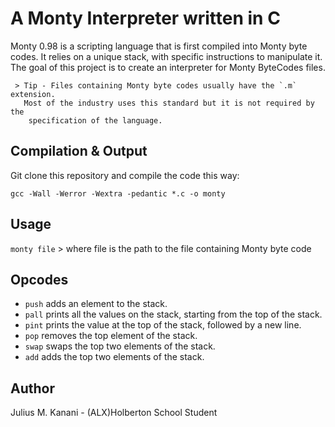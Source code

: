 # A Monty Interpreter written in C

Monty 0.98 is a scripting language that is first compiled into Monty byte codes.
It relies on a unique stack, with specific instructions to manipulate it.
 The goal of this project is to create an interpreter for Monty ByteCodes files.

     > Tip - Files containing Monty byte codes usually have the `.m` extension.
       Most of the industry uses this standard but it is not required by the
        specification of the language.

## Compilation & Output
Git clone this repository and compile the code this way:

   `gcc -Wall -Werror -Wextra -pedantic *.c -o monty`

## Usage
`monty file`
      > where file is the path to the file containing Monty byte code

## Opcodes
* `push` adds an element to the stack.
* `pall` prints all the values on the stack, starting from the top of the stack.
* `pint` prints the value at the top of the stack, followed by a new line.
* `pop` removes the top element of the stack.
* `swap` swaps the top two elements of the stack.
* `add` adds the top two elements of the stack.

## Author
Julius M. Kanani - (ALX)Holberton School Student

